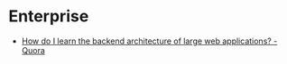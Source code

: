 # Enterprise
- [How do I learn the backend architecture of large web applications? - Quora](https://www.quora.com/How-do-I-learn-the-backend-architecture-of-large-web-applications)
